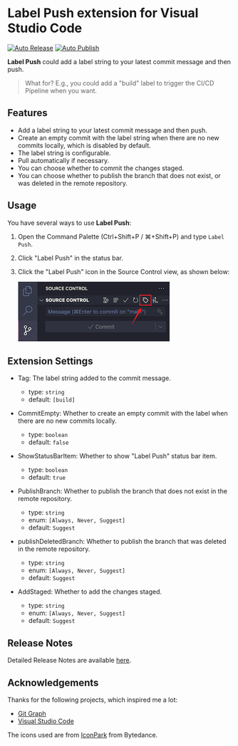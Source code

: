 # Label Push extension for Visual Studio Code

[![Auto Release](https://github.com/wy-luke/label-push/actions/workflows/release.yml/badge.svg)](https://github.com/wy-luke/label-push/actions/workflows/release.yml)
[![Auto Publish](https://github.com/wy-luke/label-push/actions/workflows/publish.yml/badge.svg)](https://github.com/wy-luke/label-push/actions/workflows/publish.yml)

**Label Push** could add a label string to your latest commit message and then push.

> What for? E.g., you could add a "build" label to trigger the CI/CD Pipeline when you want.

## Features

- Add a label string to your latest commit message and then push.
- Create an empty commit with the label string when there are no new commits locally, which is disabled by default.
- The label string is configurable.
- Pull automatically if necessary.
- You can choose whether to commit the changes staged.
- You can choose whether to publish the branch that does not exist, or was deleted in the remote repository.

## Usage

You have several ways to use **Label Push**:

1. Open the Command Palette (Ctrl+Shift+P / ⌘+Shift+P) and type `Label Push`.
2. Click "Label Push" in the status bar.
3. Click the "Label Push" icon in the Source Control view, as shown below:

   ![Souce Control View Navigation Menu](https://raw.githubusercontent.com/wy-luke/label-push/main/resources/menu-navigation.png)

## Extension Settings

- Tag: The label string added to the commit message.

  - type: `string`
  - default: `[build]`

- CommitEmpty: Whether to create an empty commit with the label when there are no new commits locally.

  - type: `boolean`
  - default: `false`

- ShowStatusBarItem: Whether to show "Label Push" status bar item.

  - type: `boolean`
  - default: `true`

- PublishBranch: Whether to publish the branch that does not exist in the remote repository.

  - type: `string`
  - enum: `[Always, Never, Suggest]`
  - default: `Suggest`

- publishDeletedBranch: Whether to publish the branch that was deleted in the remote repository.

  - type: `string`
  - enum: `[Always, Never, Suggest]`
  - default: `Suggest`

- AddStaged: Whether to add the changes staged.
  - type: `string`
  - enum: `[Always, Never, Suggest]`
  - default: `Suggest`

## Release Notes

Detailed Release Notes are available [here](CHANGELOG.md).

## Acknowledgements

Thanks for the following projects, which inspired me a lot:

- [Git Graph](https://github.com/mhutchie/vscode-git-graph)
- [Visual Studio Code](https://github.com/microsoft/vscode)

The icons used are from [IconPark](https://github.com/bytedance/iconpark) from Bytedance.
